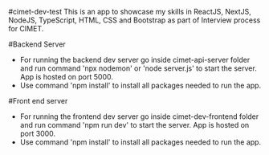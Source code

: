 #cimet-dev-test
This is an app to showcase my skills in ReactJS, NextJS, NodeJS, TypeScript, HTML, CSS and Bootstrap as part of Interview process for CIMET.

#Backend Server
- For running the backend dev server go inside cimet-api-server folder and run command 'npx nodemon' or 'node server.js' to start the server. App is hosted on port 5000.
- Use command 'npm install' to install all packages needed to run the app.

#Front end server
- For running the frontend dev server go inside cimet-dev-frontend folder and run command 'npm run dev' to start the server. App is hosted on port 3000.
- Use command 'npm install' to install all packages needed to run the app.
